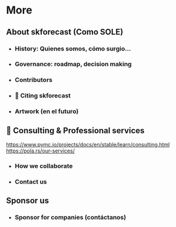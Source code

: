 # More

## About skforecast (Como SOLE)
 - ### History: Quienes somos, cómo surgio...
 - ### Governance: roadmap, decision making
 - ### Contributors
 - ### 📖 Citing skforecast
 - ### Artwork (en el futuro)


## 📢 Consulting & Professional services
https://www.pymc.io/projects/docs/en/stable/learn/consulting.html
https://pola.rs/our-services/
- ### How we collaborate
- ### Contact us

## Sponsor us
- ### Sponsor for companies (contáctanos)